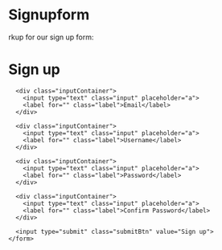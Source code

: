 # Signupform

<!DOCTYPE html>
<html lang="en">
<head>
  <meta charset="UTF-8">
  <meta name="viewport" content="width=device-width, initial-scale=1.0">
  <meta http-equiv="X-UA-Compatible" content="ie=edge">
  <title>Document</title>
 <style>
@import url('https://fonts.googleapis.com/css2?family=Lato&display=swap');

/* Get rid of all default margins/paddings. Set typeface */
body {
  box-sizing: border-box;
  margin: 0;
  padding: 0;
  background-color: white;
  font-family: "lato", sans-serif;
}

/* Puts the form in the center both horizontally and vertically. Sets its height to 100% of the viewport's height */

.signupFrm {
  display: flex;
  justify-content: center;
  align-items: center;
  height: 100vh;
}

.form {
  background-color: white;
  width: 400px;
  border-radius: 8px;
  padding: 20px 40px;
  box-shadow: 0 10px 25px rgba(92, 99, 105, .2);
}

.title {
  font-size: 50px;
  margin-bottom: 50px;
}
.inputContainer {
  position: relative;
  height: 45px;
  width: 90%;
  margin-bottom: 17px;
}



 





@import url('https://fonts.googleapis.com/css2?family=Lato&display=swap');

/* Get rid of all default margins/paddings. Set typeface */
body {
  box-sizing: border-box;
  margin: 0;
  padding: 0;
  background-color: white;
  font-family: "lato", sans-serif;
}

/* Puts the form in the center both horizontally and vertically. Sets its height to 100% of the viewport's height */

.signupFrm {
  display: flex;
  justify-content: center;
  align-items: center;
  height: 100vh;
}

.form {
  background-color: white;
  width: 400px;
  border-radius: 8px;
  padding: 20px 40px;
  box-shadow: 0 10px 25px rgba(92, 99, 105, .2);
}

.title {
  font-size: 50px;
  margin-bottom: 50px;
}

.inputContainer {
  position: relative;
  height: 45px;
  width: 90%;
  margin-bottom: 17px;
}







/* Style the inputs */

.input {
  position: absolute;
  top: 0px;
  left: 0px;
  height: 100%;
  width: 100%;
  border: 1px solid #DADCE0;
  border-radius: 7px;
  font-size: 16px;
  padding: 0 20px;
  outline: none;
  background: none;
  z-index: 1;
}

/* Hide the placeholder texts (a) */

::placeholder {
  color: transparent;
}

/* Styling text labels */

.label {
  position: absolute;
  top: 15px;
  left: 15px;
  padding: 0 4px;
  background-color: white;
  color: #DADCE0;
  font-size: 16px;
  transition: 0.5s;
  z-index: 0;
}
.submitBtn {
  display: block;
  margin-left: auto;
  padding: 15px 30px;
  border: none;
  background-color: purple;
  color: white;
  border-radius: 6px;
  cursor: pointer;
  font-size: 16px;
  margin-top: 30px;
}

.submitBtn:hover {
  background-color: #9867C5;
  transform: translateY(-2px);
}
.input:focus + .label {
  top: -7px;
  left: 3px;
  z-index: 10;
  font-size: 14px;
  font-weight: 600;
  color: purple;
}


.input:focus {
  border: 2px solid purple;
}


.input:not(:placeholder-shown)+ .label {
  top: -7px;
  left: 3px;
  z-index: 10;
  font-size: 14px;
  font-weight: 600;
}







</style>
</head>
<body>
rkup for our sign up form:

<div class="signupFrm">
    <form action="" class="form">
      <h1 class="title">Sign up</h1>

      <div class="inputContainer">
        <input type="text" class="input" placeholder="a">
        <label for="" class="label">Email</label>
      </div>

      <div class="inputContainer">
        <input type="text" class="input" placeholder="a">
        <label for="" class="label">Username</label>
      </div>

      <div class="inputContainer">
        <input type="text" class="input" placeholder="a">
        <label for="" class="label">Password</label>
      </div>

      <div class="inputContainer">
        <input type="text" class="input" placeholder="a">
        <label for="" class="label">Confirm Password</label>
      </div>

      <input type="submit" class="submitBtn" value="Sign up">
    </form>
  </div>



</body>
</html>
